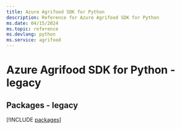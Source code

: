 ```yaml
---
title: Azure Agrifood SDK for Python
description: Reference for Azure Agrifood SDK for Python
ms.date: 04/15/2024
ms.topic: reference
ms.devlang: python
ms.service: agrifood
---
```

# Azure Agrifood SDK for Python - legacy
## Packages - legacy
[!INCLUDE [packages](agrifood-index.md)]